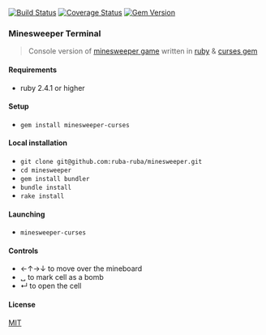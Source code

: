 [![Build Status](https://travis-ci.org/ruba-ruba/minesweeper.svg?branch=master)](https://travis-ci.org/ruba-ruba/minesweeper)
[![Coverage Status](https://coveralls.io/repos/github/ruba-ruba/minesweeper/badge.svg?branch=master)](https://coveralls.io/github/ruba-ruba/minesweeper?branch=master)
[![Gem Version](https://badge.fury.io/rb/minesweeper-curses.svg)](https://badge.fury.io/rb/minesweeper-curses)

### Minesweeper Terminal
  > Console version of [minesweeper game](https://en.wikipedia.org/wiki/Microsoft_Minesweeper) written in [ruby](https://www.ruby-lang.org/en/) & [curses gem](https://github.com/ruby/curses)

#### Requirements

  - ruby 2.4.1 or higher

#### Setup

  - `gem install minesweeper-curses`

#### Local installation

  - `git clone git@github.com:ruba-ruba/minesweeper.git`
  - `cd minesweeper`
  - `gem install bundler`
  - `bundle install`
  - `rake install`

#### Launching

  - `minesweeper-curses`

#### Controls

  - ←↑→↓ to move over the mineboard
  - ␣    to mark cell as a bomb
  - ↵    to open the cell

#### License

[MIT](https://opensource.org/licenses/MIT)

